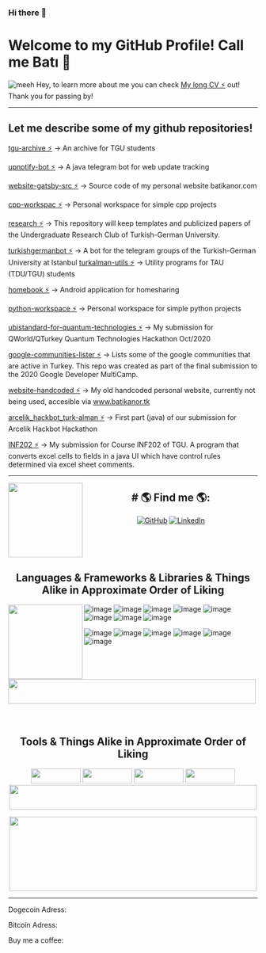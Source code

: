 ### Hi there 👋

<!--
**batikanor/batikanor** is a ✨ _special_ ✨ repository because its `README.md` (this file) appears on your GitHub profile.

Here are some ideas to get you started:

- 🔭 I’m currently working on ...
- 🌱 I’m currently learning ...
- 👯 I’m looking to collaborate on ...
- 🤔 I’m looking for help with ...
- 💬 Ask me about ...
- 📫 How to reach me: ...
- 😄 Pronouns: ...
- ⚡ Fun fact: ...
-->
# Welcome to my GitHub Profile! Call me Batı 🌱





<img src="https://www.batikanor.com/photos/batikan/batikan-pamukkale.jpeg" alt="meeh">
Hey, to learn more about me you can check <a href="https://www.batikanor.com/cv/en">My long CV ⚡</a> out! Thank you for passing by!

<hr>


## Let me describe some of my github repositories!



<a href="https://github.com/batikanor/tgu-archive" align="left">tgu-archive ⚡</a> -> An archive for TGU students

<a href="https://github.com/batikanor/upnotify-bot" align="left">upnotify-bot ⚡</a> -> A java telegram bot for web update tracking

<a href="https://github.com/batikanor/website-gatsby-src" align="left">website-gatsby-src ⚡</a> -> Source code of my personal website batikanor.com

<a href="https://github.com/batikanor/cpp-workspace" align="left">cpp-workspac ⚡</a> -> Personal workspace for simple cpp projects 

<a href="https://github.com/batikanor/research" align="left">research ⚡</a> -> This repository will keep templates and publicized papers of the Undergraduate Research Club of Turkish-German University. 

<a href="https://github.com/batikanor/turkishgermanbot" align="left">turkishgermanbot ⚡</a> -> A bot for the telegram groups of the Turkish-German University at Istanbul
<a href="https://github.com/batikanor/turkalman-utils" align="left">turkalman-utils ⚡</a> -> Utility programs for TAU (TDU/TGU) students 

<a href="https://github.com/Nour0700/homebook" align="left">homebook ⚡</a> -> Android application for homesharing

<a href="https://github.com/batikanor/python-workspace" align="left">python-workspace ⚡</a> -> Personal workspace for simple python projects 

<a href="https://github.com/batikanor/ubistandard-for-quantum-technologies" align="left">ubistandard-for-quantum-technologies ⚡</a> -> My submission for QWorld/QTurkey Quantum Technologies Hackathon Oct/2020 

<a href="https://github.com/batikanor/google-communities-lister" align="left">google-communities-lister ⚡</a> -> Lists some of the google communities that are active in Turkey. This repo was created as part of the final submission to the 2020 Google Developer MultiCamp.


<a href="https://github.com/batikanor/website-handcoded" align="left">website-handcoded ⚡</a> -> My old handcoded personal website, currently not being used, accesible via www.batikanor.tk


<a href="https://github.com/batikanor/arcelik_hackbot_turk-alman" align="left">arcelik_hackbot_turk-alman ⚡</a> -> First part (java) of our submission for Arcelik Hackbot Hackathon


<a href="https://github.com/batikanor/INF202" align="left">INF202 ⚡</a> -> My submission for Course INF202 of TGU. A program that converts excel cells to fields in a java UI which have control rules determined via excel sheet comments.


<hr>

<a href="https://github.com/sponsors/batikanor"><img align="left" width="150" height="150" src="https://media3.giphy.com/media/JlZdzxVq0C1eku0V4h/giphy.gif?cid=ecf05e47bd8zaaqyv8obgfgm3wvnz6cz971qijbrwxypmilo&rid=giphy.gif&ct=g"></a>
<h2 align="center">
# 🌎 Find me 🌎: 
  </h2>
<p align="center">
	<a href="https://github.com/batikanor"><img src="https://img.shields.io/github/followers/batikanor.svg?label=GitHub&style=for-the-badge&logo=github" alt="GitHub"></a>
<!-- 	<a href="https://twitter.com/BATIKANORMANCI"><img src="https://img.shields.io/twitter/follow/BATIKANORMANCI?label=Twitter&style=for-the-badge&logo=twitter" alt="Twitter"></a> -->
	<a href="https://www.linkedin.com/in/batikanor"><img src="https://img.shields.io/badge/LinkedIn--_.svg?style=for-the-badge&logo=linkedin&label=LinkedIn" alt="LinkedIn"></a>
<!--   <a href="https://github.com/batikanor"><img src="https://img.shields.io/github/followers/batikanor?label=Followers%20%2F%20ANH%C3%84NGER&style=flat-square" alt="LinkedIn"></a> -->
</p>

<!-- 
- Learning in public on <a href="https://www.twitch.tv/blacktechdiva">Twitch</a> or <a href="https://www.monica.dev">monica.dev</a> 📹 ✍🏾
- Tinkering with interactions on <a href="https://codepen.io/m0nica"> Codepen</a> 🏓
- Sharing updates on <a href="https://www.linkedin.com/in/monicampowell/">LinkedIn</a> 💼 
 -->


<!-- 
![image](https://img.shields.io/badge/Docker-2CA5E0?style=for-the-badge&logo=docker&logoColor=white)
![image](https://img.shields.io/badge/Postman-FF6C37?style=for-the-badge&logo=Postman&logoColor=white)
![image](https://img.shields.io/badge/Amazon_AWS-232F3E?style=for-the-badge&logo=amazon-aws&logoColor=white)
![image](https://img.shields.io/badge/Windows-0078D6?style=for-the-badge&logo=windows&logoColor=white)
![image](https://img.shields.io/badge/Pycharm-008000?style=for-the-badge&logo=pycharm&logoColor=white)
![image](https://img.shields.io/badge/Figma-F24E1E?style=for-the-badge&logo=figma&logoColor=white)
![image](https://img.shields.io/badge/Adobe%20Illustrator-FF9A00?style=for-the-badge&logo=adobe%20illustrator&logoColor=white)
 -->


<br>
<br>
<br>
<h2 align="center">
 Languages & Frameworks & Libraries & Things Alike in Approximate Order of Liking
</h2>

<a href="https://github.com/sponsors/batikanor"><img align="left" width="150" height="150" src="https://media.giphy.com/media/LmNwrBhejkK9EFP504/giphy.gif"></a>


![image](https://img.shields.io/badge/Java-ED8B00?style=for-the-badge&logo=java&logoColor=white)
![image](https://img.shields.io/badge/Jupyter-F37626.svg?&style=for-the-badge&logo=Jupyter&logoColor=white)
![image](https://img.shields.io/badge/Python-F7DF1E?style=for-the-badge&logo=python&logoColor=black)
![image](https://img.shields.io/badge/Flask-003340?style=for-the-badge&logo=flask&logoColor=white)
![image](https://img.shields.io/badge/Git-F05032?style=for-the-badge&logo=git&logoColor=white)
![image](https://img.shields.io/badge/HTML5-E34F26?style=for-the-badge&logo=html5&logoColor=white)
![image](https://img.shields.io/badge/CSS3-1572B6?style=for-the-badge&logo=css3&logoColor=white)
![image](https://img.shields.io/badge/Gatsby-1572B6?style=for-the-badge&logo=gatsby&logoColor=white)

![image](https://img.shields.io/badge/Selenium-43B02A?style=for-the-badge&logo=Selenium&logoColor=white)
![image](https://img.shields.io/badge/MySQL-00000F?style=for-the-badge&logo=mysql&logoColor=white)
![image](https://img.shields.io/badge/SQLite-07405E?style=for-the-badge&logo=sqlite&logoColor=white)
![image](https://img.shields.io/badge/PostgreSQL-316192?style=for-the-badge&logo=postgresql&logoColor=white)
![image](https://img.shields.io/badge/Bootstrap-563D7C?style=for-the-badge&logo=bootstrap&logoColor=white)
![image](https://img.shields.io/badge/Django-092E20?style=for-the-badge&logo=django&logoColor=white)

<img width="500" height="50" src="https://img.shields.io/badge/... AND MUCH MORE! ...-0078D4?style=for-the-badge">

<!-- 
![image](https://img.shields.io/badge/C%23-239120?style=for-the-badge&logo=c-sharp&logoColor=white)
![image](https://img.shields.io/badge/Microsoft%20SQL%20Sever-CC2927?style=for-the-badge&logo=microsoft%20sql%20server&logoColor=white)
![image](https://img.shields.io/badge/.NET-5C2D91?style=for-the-badge&logo=.net&logoColor=white)
![image](https://img.shields.io/badge/jQuery-0769AD?style=for-the-badge&logo=jquery&logoColor=white)
![image](https://img.shields.io/badge/Spring-6DB33F?style=for-the-badge&logo=spring&logoColor=white)
![image](https://img.shields.io/badge/JavaScript-F7DF1E?style=for-the-badge&logo=javascript&logoColor=black)
 -->

<br>
<br>
<br>
<h2 align="center">
 Tools & Things Alike in Approximate Order of Liking
</h2>

<p align="center">
  <img width="100" height="30" src="https://img.shields.io/badge/Visual_Studio_Code-0078D4?style=for-the-badge&logo=visual%20studio%20code&logoColor=white">
  <img width="100" height="30" src="https://img.shields.io/badge/Eclipse-02D8D4?style=for-the-badge&logo=eclipse&logoColor=purple">
  <img width="100" height="30" src="https://img.shields.io/badge/Android_Studio-432298?style=for-the-badge&logo=android%20studio&logoColor=green">
  <img width="100" height="30" src="https://img.shields.io/badge/Heroku-430098?style=for-the-badge&logo=heroku&logoColor=white">
<img width="500" height="50" src="https://img.shields.io/badge/... AND MUCH MORE! ...-0078D4?style=for-the-badge">
</p>


<p align="center">
  <img width="500" height="150" src="https://github-readme-stats.vercel.app/api?username=batikanor&show_icons=true&theme=nord">
</p>
<!-- 
![image](https://img.shields.io/badge/github/followers/:batikanor?label=Follow)
 -->
<!-- 
![Batikan's github stats](https://github-readme-stats.vercel.app/api?username=batikanor&show_icons=true&theme=nord)
 -->
<!-- Erased due to inaccuracy (shows 99% html)
![Batikan's Top Langs](https://github-readme-stats.vercel.app/api/top-langs/?username=batikanor&layout=compact)
-->


<hr>
Dogecoin Adress:


Bitcoin Adress:


Buy me a coffee:

